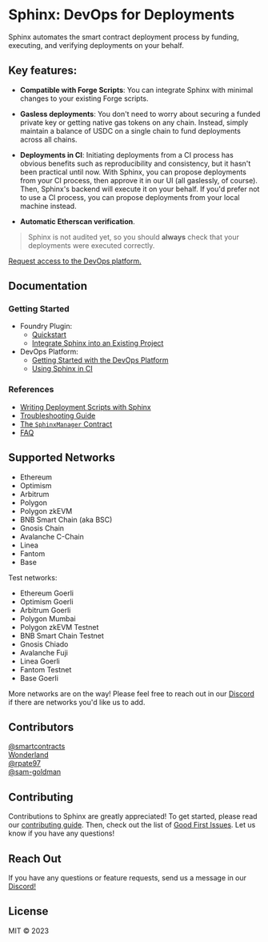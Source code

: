 # Sphinx: DevOps for Deployments

Sphinx automates the smart contract deployment process by funding, executing, and verifying deployments on your behalf.

## Key features:

* **Compatible with Forge Scripts**: You can integrate Sphinx with minimal changes to your existing Forge scripts.

* **Gasless deployments**: You don't need to worry about securing a funded private key or getting native gas tokens on any chain. Instead, simply maintain a balance of USDC on a single chain to fund deployments across all chains.

* **Deployments in CI**: Initiating deployments from a CI process has obvious benefits such as reproducibility and consistency, but it hasn't been practical until now. With Sphinx, you can propose deployments from your CI process, then approve it in our UI (all gaslessly, of course). Then, Sphinx's backend will execute it on your behalf. If you'd prefer not to use a CI process, you can propose deployments from your local machine instead.

* **Automatic Etherscan verification**.

> Sphinx is not audited yet, so you should **always** check that your deployments were executed correctly.

[Request access to the DevOps platform.](https://sphinx.dev)

## Documentation

### Getting Started

- Foundry Plugin:
  - [Quickstart](https://github.com/sphinx-labs/sphinx/blob/develop/docs/cli-quickstart.md)
  - [Integrate Sphinx into an Existing Project](https://github.com/sphinx-labs/sphinx/blob/develop/docs/cli-existing-project.md)
- DevOps Platform:
  - [Getting Started with the DevOps Platform](https://github.com/sphinx-labs/sphinx/blob/develop/docs/ops-getting-started.md)
  - [Using Sphinx in CI](https://github.com/sphinx-labs/sphinx/blob/develop/docs/ci-proposals.md)

### References

- [Writing Deployment Scripts with Sphinx](https://github.com/sphinx-labs/sphinx/blob/develop/docs/writing-sphinx-scripts.md)
- [Troubleshooting Guide](https://github.com/sphinx-labs/sphinx/blob/develop/docs/troubleshooting-guide.md)
- [The `SphinxManager` Contract](https://github.com/sphinx-labs/sphinx/blob/develop/docs/sphinx-manager.md)
- [FAQ](https://github.com/sphinx-labs/sphinx/blob/develop/docs/faq.md)

## Supported Networks

- Ethereum
- Optimism
- Arbitrum
- Polygon
- Polygon zkEVM
- BNB Smart Chain (aka BSC)
- Gnosis Chain
- Avalanche C-Chain
- Linea
- Fantom
- Base

Test networks:

- Ethereum Goerli
- Optimism Goerli
- Arbitrum Goerli
- Polygon Mumbai
- Polygon zkEVM Testnet
- BNB Smart Chain Testnet
- Gnosis Chiado
- Avalanche Fuji
- Linea Goerli
- Fantom Testnet
- Base Goerli

More networks are on the way! Please feel free to reach out in our [Discord](https://discord.gg/7Gc3DK33Np) if there are networks you'd like us to add.

## Contributors

[@smartcontracts](https://github.com/smartcontracts)\
[Wonderland](https://defi.sucks/)\
[@rpate97](https://github.com/RPate97)\
[@sam-goldman](https://github.com/sam-goldman)

## Contributing

Contributions to Sphinx are greatly appreciated! To get started, please read our [contributing guide](https://github.com/sphinx-labs/sphinx/blob/develop/CONTRIBUTING.md). Then, check out the list of [Good First Issues](https://github.com/sphinx-labs/sphinx/contribute). Let us know if you have any questions!

## Reach Out

If you have any questions or feature requests, send us a message in our [Discord!](https://discord.gg/7Gc3DK33Np)

## License

MIT © 2023

